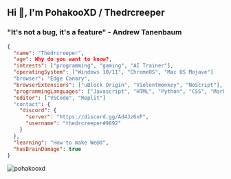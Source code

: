 ## Hi 👋, I'm PohakooXD / Thedrcreeper

### "It's not a bug, it's a feature" - Andrew Tanenbaum

```json
{
  "name": "Thedrcreeper",
  "age": Why do you want to know?,
  "intrests": ["programming", "gaming", "AI Trainer"],
  "operatingSystem": ["Windows 10/11", "ChromeOS", "Mac OS Mojave"]
  "browser": "Edge Canary",
  "browserExtensions": ["uBlock Origin", "Violentmonkey", "NoScript"],
  "programmingLanguages": ["Javascript", "HTML", "Python", "CSS", "Markdown"],
  "editor": ["VSCode", "Replit"]
  "contact": {
    "discord": {
      "server": "https://discord.gg/Ad4Jz6xP",
      "username": "thedrcreeper#9892"
    }
  },
  "learning": "How to make We@d",
  "hasBrainDamage": true
}
```
<img src="https://komarev.com/ghpvc/?username=pohakooxd&label=Amount of eyeballs that saw this&color=001eff&style=flat" alt="pohakooxd" />
